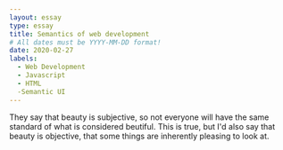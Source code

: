 ```yaml
---
layout: essay
type: essay
title: Semantics of web development
# All dates must be YYYY-MM-DD format!
date: 2020-02-27
labels:
  - Web Development
  - Javascript
  - HTML
  -Semantic UI
---
```


They say that beauty is subjective, so not everyone will have the same standard of what is considered beutiful. This is true, but I'd also
say that beauty is objective, that some things are inherently pleasing to look at.
